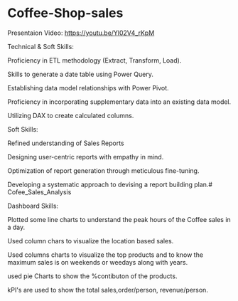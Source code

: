 # Coffee-Shop-sales

Presentaion Video: https://youtu.be/Yl02V4_rKpM

Technical & Soft Skills:

 Proficiency in ETL methodology (Extract, Transform, Load).
 
 Skills to generate a date table using Power Query.
 
 Establishing data model relationships with Power Pivot.
 
 Proficiency in incorporating supplementary data into an existing data model.
 
 Utilizing DAX to create calculated columns.
 
Soft Skills:

 Refined understanding of Sales Reports
 
 Designing user-centric reports with empathy in mind.
 
 Optimization of report generation through meticulous fine-tuning.
 
 Developing a systematic approach to devising a report building plan.# Cofee_Sales_Analysis
 
Dashboard Skills:

 Plotted some line charts to understand the peak hours of the Coffee sales in a day.
 
 Used column chars to visualize the location based sales.
 
 Used columns charts to visualize the top products and to know the maximum sales is on weekends or weedays along with years.
 
 used pie Charts to show the %contibuton of the products.
 
 kPI's are used to show the total sales,order/person, revenue/person.
 
 
